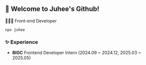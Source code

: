 ## 🙌 Welcome to Juhee's Github!

👩🏻‍💻 Front-end Developer 
```
npx juhee
```

### ✨ Experience
- **BIGC** Frontend Developer Intern (2024.09 ~ 2024.12, 2025.03 ~ 2025.05)
